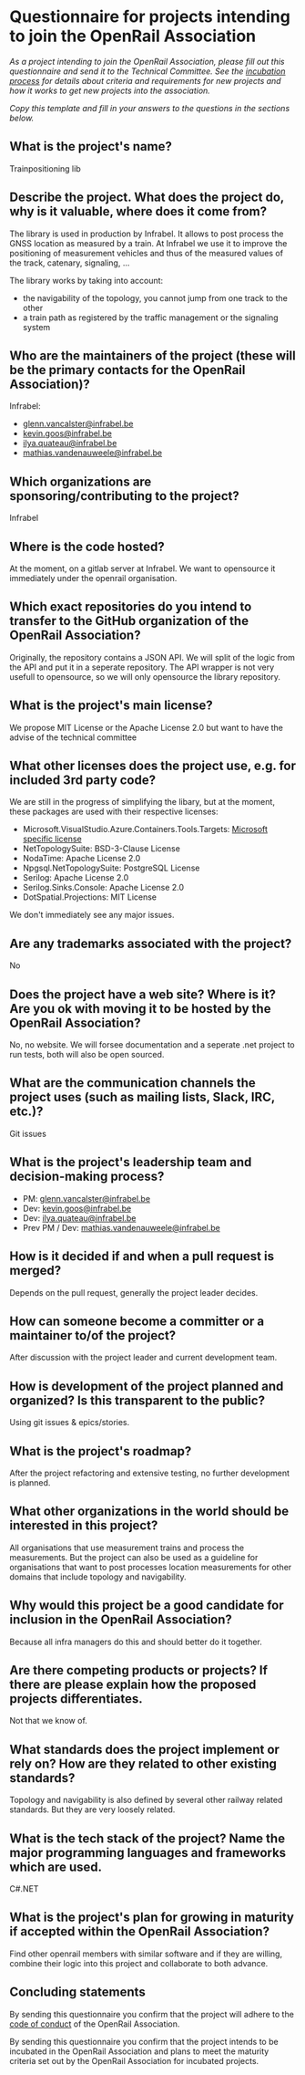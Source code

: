 # Questionnaire for projects intending to join the OpenRail Association

_As a project intending to join the OpenRail Association, please fill out this questionnaire and send it to the Technical Committee. See the [incubation process](../../incubation-process.md) for details about criteria and requirements for new projects and how it works to get new projects into the association._

_Copy this template and fill in your answers to the questions in the sections below._

## What is the project's name?

Trainpositioning lib

## Describe the project. What does the project do, why is it valuable, where does it come from?

The library is used in production by Infrabel. It allows to post process the GNSS location as measured by a train. At Infrabel we use it to improve the positioning of measurement vehicles and thus of the measured values of the track, catenary, signaling, ...

The library works by taking into account:

- the navigability of the topology, you cannot jump from one track to the other
- a train path as registered by the traffic management or the signaling system

## Who are the maintainers of the project (these will be the primary contacts for the OpenRail Association)?

Infrabel:

- glenn.vancalster@infrabel.be
- kevin.goos@infrabel.be
- ilya.quateau@infrabel.be
- mathias.vandenauweele@infrabel.be

## Which organizations are sponsoring/contributing to the project?

Infrabel

## Where is the code hosted?

At the moment, on a gitlab server at Infrabel. We want to opensource it immediately under the openrail organisation.

## Which exact repositories do you intend to transfer to the GitHub organization of the OpenRail Association?

Originally, the repository contains a JSON API. We will split of the logic from the API and put it in a seperate repository. The API wrapper is not very usefull to opensource, so we will only opensource the library repository.

## What is the project's main license?

We propose MIT License or the Apache License 2.0 but want to have the advise of the technical committee

## What other licenses does the project use, e.g. for included 3rd party code?

We are still in the progress of simplifying the libary, but at the moment, these packages are used with their respective licenses:

- Microsoft.VisualStudio.Azure.Containers.Tools.Targets: [Microsoft specific license](https://www.nuget.org/packages/Microsoft.VisualStudio.Azure.Containers.Tools.Targets/1.21.0/License)
- NetTopologySuite: BSD-3-Clause License
- NodaTime: Apache License 2.0
- Npgsql.NetTopologySuite: PostgreSQL License
- Serilog: Apache License 2.0
- Serilog.Sinks.Console: Apache License 2.0
- DotSpatial.Projections: MIT License

We don't immediately see any major issues.

## Are any trademarks associated with the project?

No

## Does the project have a web site? Where is it? Are you ok with moving it to be hosted by the OpenRail Association?

No, no website. We will forsee documentation and a seperate .net project to run tests, both will also be open sourced.

## What are the communication channels the project uses (such as mailing lists, Slack, IRC, etc.)?

Git issues

## What is the project's leadership team and decision-making process?

- PM: glenn.vancalster@infrabel.be
- Dev: kevin.goos@infrabel.be
- Dev: ilya.quateau@infrabel.be
- Prev PM / Dev: mathias.vandenauweele@infrabel.be

## How is it decided if and when a pull request is merged?

Depends on the pull request, generally the project leader decides.

## How can someone become a committer or a maintainer to/of the project?

After discussion with the project leader and current development team.

## How is development of the project planned and organized? Is this transparent to the public?

Using git issues & epics/stories.

## What is the project's roadmap?

After the project refactoring and extensive testing, no further development is planned.

## What other organizations in the world should be interested in this project?

All organisations that use measurement trains and process the measurements. But the project can also be used as a guideline for organisations that want to post processes location measurements for other domains that include topology and navigability.

## Why would this project be a good candidate for inclusion in the OpenRail Association?

Because all infra managers do this and should better do it together.

## Are there competing products or projects? If there are please explain how the proposed projects differentiates.

Not that we know of.

## What standards does the project implement or rely on? How are they related to other existing standards?

Topology and navigability is also defined by several other railway related standards. But they are very loosely related.

## What is the tech stack of the project? Name the major programming languages and frameworks which are used.

C#.NET

## What is the project's plan for growing in maturity if accepted within the OpenRail Association?

Find other openrail members with similar software and if they are willing, combine their logic into this project and collaborate to both advance.

## Concluding statements

By sending this questionnaire you confirm that the project will adhere to the [code of conduct](CODE_OF_CONDUCT.md) of the OpenRail Association.

By sending this questionnaire you confirm that the project intends to be incubated in the OpenRail Association and plans to meet the maturity criteria set out by the OpenRail Association for incubated projects.
